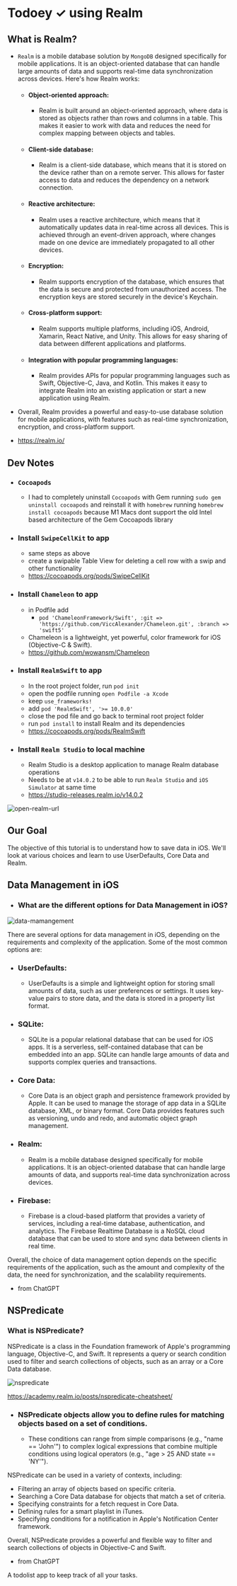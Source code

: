 
# Todoey ✓ using Realm

## What is Realm?
- `Realm` is a mobile database solution by `MongoDB` designed specifically for mobile applications. It is an object-oriented database that can handle large amounts of data and supports real-time data synchronization across devices. Here's how Realm works:

  - #### Object-oriented approach: 
    - Realm is built around an object-oriented approach, where data is stored as objects rather than rows and columns in a table. This makes it easier to work with data and reduces the need for complex mapping between objects and tables.

  - #### Client-side database: 
    - Realm is a client-side database, which means that it is stored on the device rather than on a remote server. This allows for faster access to data and reduces the dependency on a network connection.

  - #### Reactive architecture: 
    - Realm uses a reactive architecture, which means that it automatically updates data in real-time across all devices. This is achieved through an event-driven approach, where changes made on one device are immediately propagated to all other devices.

  - #### Encryption: 
    - Realm supports encryption of the database, which ensures that the data is secure and protected from unauthorized access. The encryption keys are stored securely in the device's Keychain.

  - #### Cross-platform support: 
    - Realm supports multiple platforms, including iOS, Android, Xamarin, React Native, and Unity. This allows for easy sharing of data between different applications and platforms.

  - #### Integration with popular programming languages: 
    - Realm provides APIs for popular programming languages such as Swift, Objective-C, Java, and Kotlin. This makes it easy to integrate Realm into an existing application or start a new application using Realm.

 - Overall, Realm provides a powerful and easy-to-use database solution for mobile applications, with features such as real-time synchronization, encryption, and cross-platform support.

- https://realm.io/

## Dev Notes

- ### `Cocoapods`
  - I had to completely uninstall `Cocoapods` with Gem running `sudo gem uninstall cocoapods` and reinstall it with `homebrew` running `homebrew install cocoapods` because M1 Macs dont support the old Intel based architecture of the Gem Cocoapods library
  
- ### Install `SwipeCellKit` to app
  - same steps as above
  - create a swipable Table View for deleting a cell row with a swip and other functionality
  - https://cocoapods.org/pods/SwipeCellKit

- ### Install `Chameleon` to app
  - in Podfile add
      - `pod 'ChameleonFramework/Swift', :git => 'https://github.com/ViccAlexander/Chameleon.git', :branch => 'swift5'`
  - Chameleon is a lightweight, yet powerful, color framework for iOS (Objective-C & Swift).
  - https://github.com/wowansm/Chameleon

- ###  Install `RealmSwift` to app
  - In the root project folder, run `pod init`
  - open the podfile running `open Podfile -a Xcode`
  - keep `use_frameworks!`
  - add `pod 'RealmSwift', '>= 10.0.0'`
  - close the pod file and go back to terminal root project folder
  - run `pod install` to install Realm and its dependencies 
  - https://cocoapods.org/pods/RealmSwift

- ### Install `Realm Studio` to local machine
  - Realm Studio is a desktop application to manage Realm database operations
  - Needs to be at `v14.0.2` to be able to run `Realm Studio` and `iOS Simulator` at same time
  - https://studio-releases.realm.io/v14.0.2
  
![open-realm-url](https://raw.githubusercontent.com/kawgh1/Todoey-iOS13-Realm/main/open%20realm%20file.png)

## Our Goal


The objective of this tutorial is to understand how to save data in iOS. We'll look at various choices and learn to use UserDefaults, Core Data and Realm.

## Data Management in iOS

- ### What are the different options for Data Management in iOS?

![data-mamangement](https://raw.githubusercontent.com/kawgh1/Todoey-iOS13/master/iOS%20Data.png)

There are several options for data management in iOS, depending on the requirements and complexity of the application. Some of the most common options are:

- ### UserDefaults: 
  - UserDefaults is a simple and lightweight option for storing small amounts of data, such as user preferences or settings. It uses key-value pairs to store data, and the data is stored in a property list format.

- ### SQLite: 
  - SQLite is a popular relational database that can be used for iOS apps. It is a serverless, self-contained database that can be embedded into an app. SQLite can handle large amounts of data and supports complex queries and transactions.

- ### Core Data: 
  - Core Data is an object graph and persistence framework provided by Apple. It can be used to manage the storage of app data in a SQLite database, XML, or binary format. Core Data provides features such as versioning, undo and redo, and automatic object graph management.

- ### Realm: 
  - Realm is a mobile database designed specifically for mobile applications. It is an object-oriented database that can handle large amounts of data, and supports real-time data synchronization across devices.

- ### Firebase: 
  - Firebase is a cloud-based platform that provides a variety of services, including a real-time database, authentication, and analytics. The Firebase Realtime Database is a NoSQL cloud database that can be used to store and sync data between clients in real time.

Overall, the choice of data management option depends on the specific requirements of the application, such as the amount and complexity of the data, the need for synchronization, and the scalability requirements.

- from ChatGPT



## NSPredicate

### What is NSPredicate?

NSPredicate is a class in the Foundation framework of Apple's programming language, Objective-C, and Swift. It represents a query or search condition used to filter and search collections of objects, such as an array or a Core Data database.

![nspredicate](https://raw.githubusercontent.com/kawgh1/Todoey-iOS13/master/NSPredicate%20Cheat%20Sheet.png)

https://academy.realm.io/posts/nspredicate-cheatsheet/

- ### NSPredicate objects allow you to define rules for matching objects based on a set of conditions. 
  - These conditions can range from simple comparisons (e.g., "name == 'John'") to complex logical expressions that combine multiple conditions using logical operators (e.g., "age > 25 AND state == 'NY'").

NSPredicate can be used in a variety of contexts, including:

- Filtering an array of objects based on specific criteria.
- Searching a Core Data database for objects that match a set of criteria.
- Specifying constraints for a fetch request in Core Data.
- Defining rules for a smart playlist in iTunes.
- Specifying conditions for a notification in Apple's Notification Center framework.

Overall, NSPredicate provides a powerful and flexible way to filter and search collections of objects in Objective-C and Swift.

- from ChatGPT



A todolist app to keep track of all your tasks.
